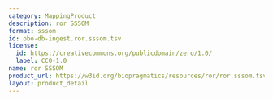 ```yaml
---
category: MappingProduct
description: ror SSSOM
format: sssom
id: obo-db-ingest.ror.sssom.tsv
license:
  id: https://creativecommons.org/publicdomain/zero/1.0/
  label: CC0-1.0
name: ror SSSOM
product_url: https://w3id.org/biopragmatics/resources/ror/ror.sssom.tsv
layout: product_detail
---
```


